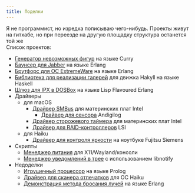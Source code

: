 ```yaml
---
title: Поделки
---
```


Я не программист, но изредка пописываю чего-нибудь. Проекты живут на гитхабе, но при переезде на другую площадку структура останется той же  
Список проектов:

- [Генератор невозможных фигур][def] на языке Curry
- [Баунсер для Jabber][def11] на языке Erlang
- [Брутфорс для ОС ExtremeWare][def2] на языке Erlang
- [Библиотека для реализации галерей][def8] для движка Hakyll на языке Haskell
- [Шлюз для IPX в DOSBox][def9] на языке Lisp Flavoured Erlang
- Драйверы
    - для macOS
        - [Драйвер SMBus][def3] для материнских плат Intel
            - [Драйвер для сенсора][def3] Andigilog
        - [Драйвер сторожевого таймера][def4] для материнских плат Intel
        - [Драйвер для RAID-контроллеров][def7] LSI
    - для Haiku
        - [Драйвер для контроля яркости][def10] на ноутбуке Fujitsu Siemens
- Скрипты
    - [Менеджер питания][def13] для X11/Wayland/консоли
    - [Менеджер уведомлений в трее][def14] с использованием libnotify
- Недоделки
    - [Игрушечный процессор][def5] на языке Prolog
    - [Драйвер для сканера отпечатков][def6] для ОС Haiku
    - [Демонстрация метода бросания лучей][def12] на языке Erlang

[def]: https://github.com/dukzcry/toys/tree/master/impart
[def3]: https://github.com/dukzcry/osx-goodies/tree/master/ic
[def4]: https://github.com/dukzcry/osx-goodies/tree/master/watchdog
[def5]: https://github.com/dukzcry/unuzbl/tree/master/ducklingcpu
[def6]: https://github.com/dukzcry/unuzbl/tree/master/haiku-aes2501
[def7]: https://github.com/dukzcry/osx-goodies/tree/master/raid
[def2]: https://github.com/dukzcry/funkshun/tree/master/extremeware-brute
[def8]: https://github.com/dukzcry/funkshun/tree/master/hakyll-gallery
[def9]: https://github.com/dukzcry/funkshun/tree/master/ipxerlay
[def10]: https://github.com/dukzcry/crap/tree/master/acpi_fujitsu_laptop
[def11]: https://github.com/dukzcry/funkshun/tree/master/eggbnc
[def12]: https://github.com/dukzcry/unuzbl/tree/master/ngranek
[def13]: https://github.com/dukzcry/crap/tree/master/idler
[def14]: https://github.com/dukzcry/crap/tree/master/notifier